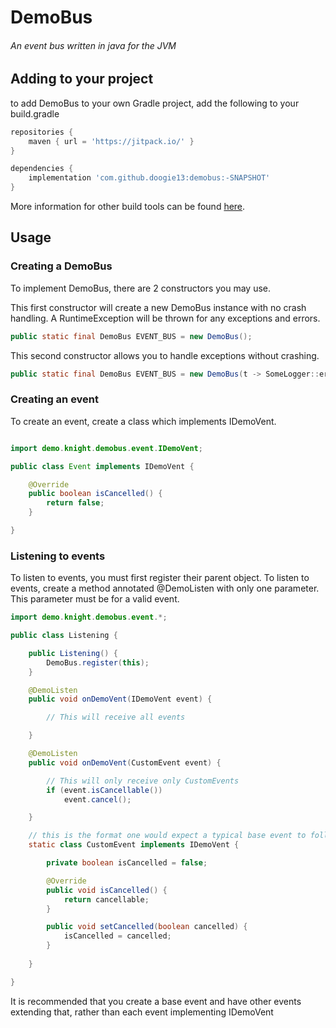 # DemoBus
###### An event bus written in java for the JVM

## Adding to your project
to add DemoBus to your own Gradle project, add the following to your build.gradle
```groovy
repositories {
    maven { url = 'https://jitpack.io/' }
}

dependencies {
    implementation 'com.github.doogie13:demobus:-SNAPSHOT'
}
```
More information for other build tools can be found [here](https://jitpack.io/).

## Usage

### Creating a DemoBus
To implement DemoBus, there are 2 constructors you may use.

This first constructor will create a new DemoBus instance with no crash handling. A RuntimeException will be thrown for any exceptions and errors.

```java
public static final DemoBus EVENT_BUS = new DemoBus();
```

This second constructor allows you to handle exceptions without crashing.

```java
public static final DemoBus EVENT_BUS = new DemoBus(t -> SomeLogger::error);
```

### Creating an event
To create an event, create a class which implements IDemoVent.
```java

import demo.knight.demobus.event.IDemoVent;

public class Event implements IDemoVent {

    @Override
    public boolean isCancelled() {
        return false;
    }

}
```

### Listening to events
To listen to events, you must first register their parent object. To listen to events, create a method annotated @DemoListen with only one parameter. This parameter must be for a valid event.

```java
import demo.knight.demobus.event.*;

public class Listening {

    public Listening() {
        DemoBus.register(this);
    }

    @DemoListen
    public void onDemoVent(IDemoVent event) {

        // This will receive all events

    }

    @DemoListen
    public void onDemoVent(CustomEvent event) {

        // This will only receive only CustomEvents
        if (event.isCancellable())
            event.cancel();

    }

    // this is the format one would expect a typical base event to follow
    static class CustomEvent implements IDemoVent {

        private boolean isCancelled = false;

        @Override
        public void isCancelled() {
            return cancellable;
        }

        public void setCancelled(boolean cancelled) {
            isCancelled = cancelled;
        }
        
    }

}
```

It is recommended that you create a base event and have other events extending that, rather than each event implementing IDemoVent
